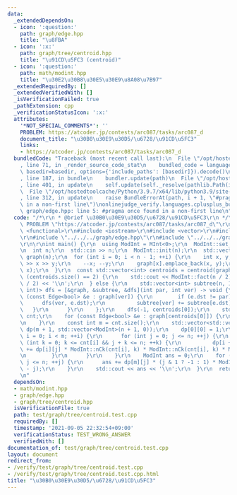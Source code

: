 ```yaml
---
data:
  _extendedDependsOn:
  - icon: ':question:'
    path: graph/edge.hpp
    title: "\u8FBA"
  - icon: ':x:'
    path: graph/tree/centroid.hpp
    title: "\u91CD\u5FC3 (centroid)"
  - icon: ':question:'
    path: math/modint.hpp
    title: "\u30E2\u30B8\u30E5\u30E9\u8A08\u7B97"
  _extendedRequiredBy: []
  _extendedVerifiedWith: []
  _isVerificationFailed: true
  _pathExtension: cpp
  _verificationStatusIcon: ':x:'
  attributes:
    '*NOT_SPECIAL_COMMENTS*': ''
    PROBLEM: https://atcoder.jp/contests/arc087/tasks/arc087_d
    document_title: "\u30B0\u30E9\u30D5/\u6728/\u91CD\u5FC3"
    links:
    - https://atcoder.jp/contests/arc087/tasks/arc087_d
  bundledCode: "Traceback (most recent call last):\n  File \"/opt/hostedtoolcache/Python/3.9.7/x64/lib/python3.9/site-packages/onlinejudge_verify/documentation/build.py\"\
    , line 71, in _render_source_code_stat\n    bundled_code = language.bundle(stat.path,\
    \ basedir=basedir, options={'include_paths': [basedir]}).decode()\n  File \"/opt/hostedtoolcache/Python/3.9.7/x64/lib/python3.9/site-packages/onlinejudge_verify/languages/cplusplus.py\"\
    , line 187, in bundle\n    bundler.update(path)\n  File \"/opt/hostedtoolcache/Python/3.9.7/x64/lib/python3.9/site-packages/onlinejudge_verify/languages/cplusplus_bundle.py\"\
    , line 401, in update\n    self.update(self._resolve(pathlib.Path(included), included_from=path))\n\
    \  File \"/opt/hostedtoolcache/Python/3.9.7/x64/lib/python3.9/site-packages/onlinejudge_verify/languages/cplusplus_bundle.py\"\
    , line 312, in update\n    raise BundleErrorAt(path, i + 1, \"#pragma once found\
    \ in a non-first line\")\nonlinejudge_verify.languages.cplusplus_bundle.BundleErrorAt:\
    \ graph/edge.hpp: line 5: #pragma once found in a non-first line\n"
  code: "/*\r\n * @brief \u30B0\u30E9\u30D5/\u6728/\u91CD\u5FC3\r\n */\r\n#define\
    \ PROBLEM \"https://atcoder.jp/contests/arc087/tasks/arc087_d\"\r\n\r\n#include\
    \ <functional>\r\n#include <iostream>\r\n#include <vector>\r\n#include \"../../../math/modint.hpp\"\
    \r\n#include \"../../../graph/edge.hpp\"\r\n#include \"../../../graph/tree/centroid.hpp\"\
    \r\n\r\nint main() {\r\n  using ModInt = MInt<0>;\r\n  ModInt::set_mod(1000000007);\r\
    \n  int n;\r\n  std::cin >> n;\r\n  ModInt::init(n);\r\n  std::vector<std::vector<Edge<bool>>>\
    \ graph(n);\r\n  for (int i = 0; i < n - 1; ++i) {\r\n    int x, y;\r\n    std::cin\
    \ >> x >> y;\r\n    --x; --y;\r\n    graph[x].emplace_back(x, y);\r\n    graph[y].emplace_back(y,\
    \ x);\r\n  }\r\n  const std::vector<int> centroids = centroid(graph);\r\n  if\
    \ (centroids.size() == 2) {\r\n    std::cout << ModInt::fact(n / 2) * ModInt::fact(n\
    \ / 2) << '\\n';\r\n  } else {\r\n    std::vector<int> subtree(n, 1);\r\n    std::function<void(int,\
    \ int)> dfs = [&graph, &subtree, &dfs](int par, int ver) -> void {\r\n      for\
    \ (const Edge<bool> &e : graph[ver]) {\r\n        if (e.dst != par) {\r\n    \
    \      dfs(ver, e.dst);\r\n          subtree[ver] += subtree[e.dst];\r\n     \
    \   }\r\n      }\r\n    };\r\n    dfs(-1, centroids[0]);\r\n    std::vector<int>\
    \ cnt;\r\n    for (const Edge<bool> &e : graph[centroids[0]]) {\r\n      cnt.emplace_back(subtree[e.dst]);\r\
    \n    }\r\n    const int m = cnt.size();\r\n    std::vector<std::vector<ModInt>>\
    \ dp(m + 1, std::vector<ModInt>(n + 1, 0));\r\n    dp[0][0] = 1;\r\n    for (int\
    \ i = 0; i < m; ++i) {\r\n      for (int j = 0; j <= n; ++j) {\r\n        for\
    \ (int k = 0; k <= cnt[i] && j + k <= n; ++k) {\r\n          dp[i + 1][j + k]\
    \ += dp[i][j] * ModInt::nCk(cnt[i], k) * ModInt::nCk(cnt[i], k) * ModInt::fact(k);\r\
    \n        }\r\n      }\r\n    }\r\n    ModInt ans = 0;\r\n    for (int j = 0;\
    \ j <= n; ++j) {\r\n      ans += dp[m][j] * (j & 1 ? -1 : 1) * ModInt::fact(n\
    \ - j);\r\n    }\r\n    std::cout << ans << '\\n';\r\n  }\r\n  return 0;\r\n}\r\
    \n"
  dependsOn:
  - math/modint.hpp
  - graph/edge.hpp
  - graph/tree/centroid.hpp
  isVerificationFile: true
  path: test/graph/tree/centroid.test.cpp
  requiredBy: []
  timestamp: '2021-09-05 22:32:54+09:00'
  verificationStatus: TEST_WRONG_ANSWER
  verifiedWith: []
documentation_of: test/graph/tree/centroid.test.cpp
layout: document
redirect_from:
- /verify/test/graph/tree/centroid.test.cpp
- /verify/test/graph/tree/centroid.test.cpp.html
title: "\u30B0\u30E9\u30D5/\u6728/\u91CD\u5FC3"
---
```

